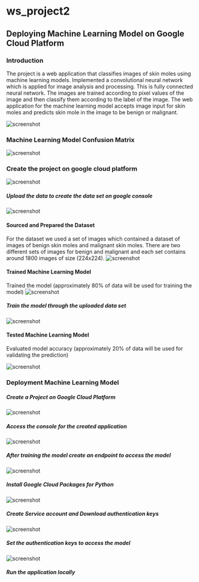 # ws_project2

## Deploying Machine Learning Model on Google Cloud Platform

### Introduction

The project is a web application that classifies images of skin moles using machine learning models.
Implemented a convolutional neural network which is applied for image analysis and processing.
This is fully connected neural network. The images are trained according to pixel values of the image and then classify them according to the label of the image.
The web application for the machine learning model accepts image input for skin moles and predicts skin mole in the image to be benign or malignant. 

![screenshot](screenshots/application.png)
### Machine Learning Model Confusion Matrix
![screenshot](screenshots/model_conf_matrix.png)
### Create the project on google cloud platform
![screenshot](screenshots/ss2.png)

##### Upload the data to create the data set on google console
![screenshot](screenshots/ss4.png)

#### Sourced and Prepared the Dataset
For the dataset we used a set of images which contained a dataset of images of benign skin moles and malignant skin moles. 
There are two different sets of images for benign and malignant and each set contains around 1800 images of size (224x224). 
![screenshot](screenshots/ss5.png)

#### Trained Machine Learning Model
 Trained the model (approximately 80% of data will be used for training the model)
![screenshot](screenshots/ssmodel_score.png)

##### Train the model through the uploaded data set
![screenshot](screenshots/ss10.png)

#### Tested Machine Learning Model
Evaluated model accuracy (approximately 20% of data will be used for validating the prediction)

![screenshot](screenshots/model_score.png)



### Deployment Machine Learning Model


##### Create a Project on Google Cloud Platform
![screenshot](screenshots/ss12.png)
##### Access the console for the created application
![screenshot](screenshots/ss9.png)

##### After training the model create an endpoint to access the model

![screenshot](screenshots/ss12.png)

##### Install Google Cloud Packages for Python
![screenshot](screenshots/ss9.png)

##### Create Service account and Download authentication keys

![screenshot](screenshots/ss7.png)
##### Set the authentication keys to access the model
![screenshot](screenshots/ss8.png)
##### Run the application locally

